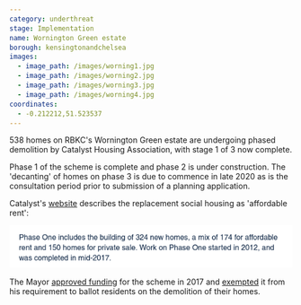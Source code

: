 ```yaml
---
category: underthreat
stage: Implementation 
name: Wornington Green estate 
borough: kensingtonandchelsea
images:
  - image_path: /images/worning1.jpg
  - image_path: /images/worning2.jpg
  - image_path: /images/worning3.jpg
  - image_path: /images/worning4.jpg
coordinates: 
  - -0.212212,51.523537
---
```

538 homes on RBKC's Wornington Green estate are undergoing phased demolition by Catalyst Housing Association, with stage 1 of 3 now complete. 

Phase 1 of the scheme is complete and phase 2 is under construction. The 'decanting' of homes on phase 3 is due to commence in late 2020 as is the consultation period prior to submission of a planning application.

Catalyst's [website](https://www.chg.org.uk/development-regeneration/regeneration/wornington-green-kensington/) describes the replacement social housing as 'affordable rent':

<img src="/images/wgar.png" class="img-fluid rounded img-thumbnail">

The Mayor <a href="/approved/funding">approved funding</a> for the scheme in 2017 and <a href="/approved/ballotexemptions">exempted</a> it from his requirement to ballot residents on the demolition of their homes.
